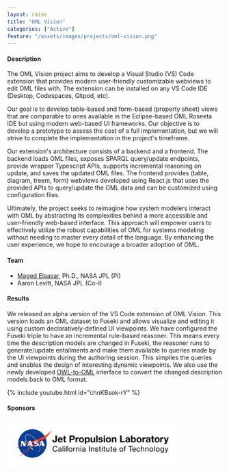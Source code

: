 ```yaml
---
layout: raise
title: "OML Vision"
categories: ["Active"]
feature: "/assets/images/projects/oml-vision.png"
---
```


#### Description

The OML Vision project aims to develop a Visual Studio (VS) Code extension that provides modern user-friendly customizable webviews to edit OML files with. The extension can be installed on any VS Code IDE (Desktop, Codespaces, Gitpod, etc).

Our goal is to develop table-based and form-based (property sheet) views that are comparable to ones available in the Eclipse-based OML Roseeta IDE but using modern web-based UI frameworks. Our objective is to develop a prototype to assess the cost of a full implementation, but we will strive to complete the implementation in the project's timeframe.

Our extension's architecture consists of a backend and a frontend. The backend loads OML files, exposes SPARQL query/update endpoints, provide wrapper Typescript APIs, supports incremental reasoning on update, and saves the updated OML files. The frontend provides (table, diagram, treem, form) webviews developed using React.js that uses the provided APIs to query/update the OML data and can be customized using configuration files.

Ultimately, the project seeks to reimagine how system modelers interact with OML by abstracting its complexities behind a more accessible and user-friendly web-based interface.  This approach will empower users to effectively utilize the robust capabilities of OML for systems modeling without needing to master every detail of the language. By enhancing the user experience, we hope to encourage a broader adoption of OML.

#### Team

- [Maged Elaasar](/maged-elaasar.html), Ph.D., NASA JPL (PI)
- Aaron Levitt, NASA JPL (Co-I)

#### Results

We released an alpha version of the VS Code extension of OML Vision. This version loads an OML dataset to Fuseki and allows visualize and editing it using custom declaratively-defined UI viewpoints. We have configured the Fuseki triple to have an incremental rule-based reasoner. This means every time the description models are changed in Fuseki, the reasoner runs to generate/update entailments and make them available to queries made by the UI viewpoints during the authoring session. This simplies the queries and enables the design of interesting dynamic viewpoints. We also use the newly developed [OWL-to-OML](/projects/2024-03-29-OWL-to-OML) interface to convert the changed description models back to OML format.

{% include youtube.html id="chnKBsok-rY" %}

#### Sponsors

[<img width="400" src="/assets/images/jpl-logo.png"/>](https://www.jpl.nasa.gov/)